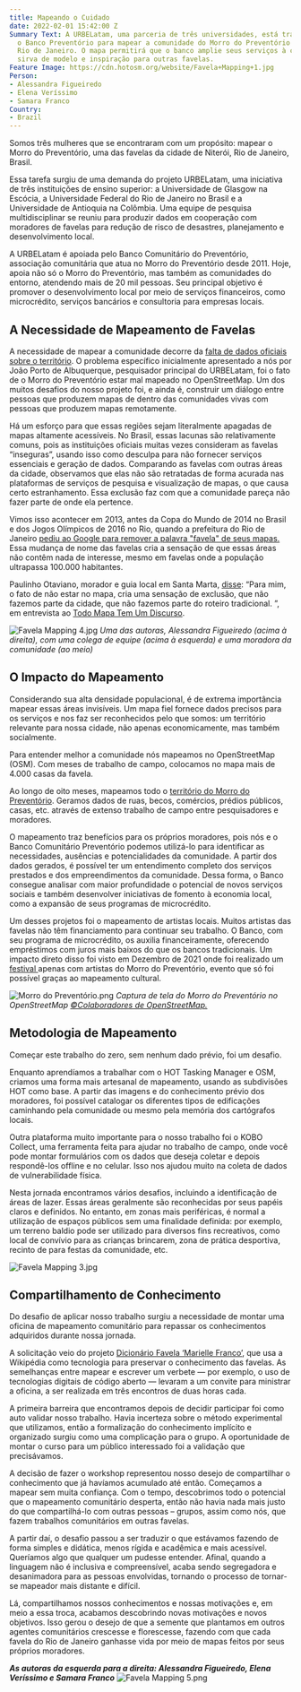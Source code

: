 ```yaml
---
title: Mapeando o Cuidado
date: 2022-02-01 15:42:00 Z
Summary Text: A URBELatam, uma parceria de três universidades, está trabalhando com
  o Banco Preventório para mapear a comunidade do Morro do Preventório próximo ao
  Rio de Janeiro. O mapa permitirá que o banco amplie seus serviços à comunidade e
  sirva de modelo e inspiração para outras favelas.
Feature Image: https://cdn.hotosm.org/website/Favela+Mapping+1.jpg
Person:
- Alessandra Figueiredo
- Elena Veríssimo
- Samara Franco
Country:
- Brazil
---
```


Somos três mulheres que se encontraram com um propósito: mapear o Morro do Preventório, uma das favelas da cidade de Niterói, Rio de Janeiro, Brasil.

Essa tarefa surgiu de uma demanda do projeto URBELatam, uma iniciativa de três instituições de ensino superior: a Universidade de Glasgow na Escócia, a Universidade Federal do Rio de Janeiro no Brasil e a Universidade de Antioquia na Colômbia. Uma equipe de pesquisa multidisciplinar se reuniu para produzir dados em cooperação com moradores de favelas para redução de risco de desastres, planejamento e desenvolvimento local.

A URBELatam é apoiada pelo Banco Comunitário do Preventório, associação comunitária que atua no Morro do Preventório desde 2011. Hoje, apoia não só o Morro do Preventório, mas também as comunidades do entorno, atendendo mais de 20 mil pessoas. Seu principal objetivo é promover o desenvolvimento local por meio de serviços financeiros, como microcrédito, serviços bancários e consultoria para empresas locais.

## A Necessidade de Mapeamento de Favelas

A necessidade de mapear a comunidade decorre da [falta de dados oficiais sobre o território](https://rioonwatch.org.br/?p=23070). O problema específico inicialmente apresentado a nós por João Porto de Albuquerque, pesquisador principal do URBELatam, foi o fato de o Morro do Preventório estar mal mapeado no OpenStreetMap. Um dos muitos desafios do nosso projeto foi, e ainda é, construir um diálogo entre pessoas que produzem mapas de dentro das comunidades vivas com pessoas que produzem mapas remotamente.

Há um esforço para que essas regiões sejam literalmente apagadas de mapas altamente acessíveis. No Brasil, essas lacunas são relativamente comuns, pois as instituições oficiais muitas vezes consideram as favelas “inseguras”, usando isso como desculpa para não fornecer serviços essenciais e geração de dados. Comparando as favelas com outras áreas da cidade, observamos que elas não são retratadas de forma acurada nas plataformas de serviços de pesquisa e visualização de mapas, o que causa certo estranhamento. Essa exclusão faz com que a comunidade pareça não fazer parte de onde ela pertence.

Vimos isso acontecer em 2013, antes da Copa do Mundo de 2014 no Brasil e dos Jogos Olímpicos de 2016 no Rio, quando a prefeitura do Rio de Janeiro [pediu ao Google para remover a palavra "favela" de seus mapas.](https://www.telegraph.co.uk/technology/google/9982153/Google-removes-word-favela-from-Rio-maps.html) Essa mudança de nome das favelas cria a sensação de que essas áreas não contêm nada de interesse, mesmo em favelas onde a população ultrapassa 100.000 habitantes.

Paulinho Otaviano, morador e guia local em Santa Marta, [disse](https://rioonwatch.org.br/?p=23070): “Para mim, o fato de não estar no mapa, cria uma sensação de exclusão, que não fazemos parte da cidade, que não fazemos parte do roteiro tradicional. ”, em entrevista ao [Todo Mapa Tem Um Discurso](https://todomapatemumdiscurso.wordpress.com/).

![Favela Mapping 4.jpg](https://cdn.hotosm.org/website/Favela+Mapping+4.jpg)
*Uma das autoras, Alessandra Figueiredo (acima à direita), com uma colega de equipe (acima à esquerda) e uma moradora da comunidade (ao meio)*

## O Impacto do Mapeamento

Considerando sua alta densidade populacional, é de extrema importância mapear essas áreas invisíveis. Um mapa fiel fornece dados precisos para os serviços e nos faz ser reconhecidos pelo que somos: um território relevante para nossa cidade, não apenas economicamente, mas também socialmente.

Para entender melhor a comunidade nós mapeamos no OpenStreetMap (OSM). Com meses de trabalho de campo, colocamos no mapa mais de 4.000 casas da favela.

Ao longo de oito meses, mapeamos todo o [território do Morro do Preventório](https://www.openstreetmap.org/#map=17/-22.93533/-43.09959). Geramos dados de ruas, becos, comércios, prédios públicos, casas, etc. através de extenso trabalho de campo entre pesquisadores e moradores.

O mapeamento traz benefícios para os próprios moradores, pois nós e o Banco Comunitário Preventório podemos utilizá-lo para identificar as necessidades, ausências e potencialidades da comunidade. A partir dos dados gerados, é possível ter um entendimento completo dos serviços prestados e dos empreendimentos da comunidade. Dessa forma, o Banco consegue analisar com maior profundidade o potencial de novos serviços sociais e também desenvolver iniciativas de fomento à economia local, como a expansão de seus programas de microcrédito.

Um desses projetos foi o mapeamento de artistas locais. Muitos artistas das favelas não têm financiamento para continuar seu trabalho. O Banco, com seu programa de microcrédito, os auxilia financeiramente, oferecendo empréstimos com juros mais baixos do que os bancos tradicionais. Um impacto direto disso foi visto em Dezembro de 2021 onde foi realizado um [festival ](https://www.instagram.com/p/CWv35eqLFJK/)apenas com artistas do Morro do Preventório, evento que só foi possível graças ao mapeamento cultural.

![Morro do Preventório.png](/uploads/Morro%20do%20Prevent%C3%B3rio.png) *Captura de tela do Morro do Preventório no OpenStreetMap [©Colaboradores de OpenStreetMap.](https://www.openstreetmap.org/copyright)*

## Metodologia de Mapeamento

Começar este trabalho do zero, sem nenhum dado prévio, foi um desafio.

Enquanto aprendíamos a trabalhar com o HOT Tasking Manager e OSM, criamos uma forma mais artesanal de mapeamento, usando as subdivisões HOT como base. A partir das imagens e do conhecimento prévio dos moradores, foi possível catalogar os diferentes tipos de edificações caminhando pela comunidade ou mesmo pela memória dos cartógrafos locais.

Outra plataforma muito importante para o nosso trabalho foi o KOBO Collect, uma ferramenta feita para ajudar no trabalho de campo, onde você pode montar formulários com os dados que deseja coletar e depois respondê-los offline e no celular. Isso nos ajudou muito na coleta de dados de vulnerabilidade física.

Nesta jornada encontramos vários desafios, incluindo a identificação de áreas de lazer. Essas áreas geralmente são reconhecidas por seus papéis claros e definidos. No entanto, em zonas mais periféricas, é normal a utilização de espaços públicos sem uma finalidade definida: por exemplo, um terreno baldio pode ser utilizado para diversos fins recreativos, como local de convívio para as crianças brincarem, zona de prática desportiva, recinto de para festas da comunidade, etc.

![Favela Mapping 3.jpg](https://cdn.hotosm.org/website/Favela+Mapping+3.jpg)

## Compartilhamento de Conhecimento

Do desafio de aplicar nosso trabalho surgiu a necessidade de montar uma oficina de mapeamento comunitário para repassar os conhecimentos adquiridos durante nossa jornada.

A solicitação veio do projeto [Dicionário Favela ‘Marielle Franco’](https://wikifavelas.com.br/en/index.html), que usa a Wikipédia como tecnologia para preservar o conhecimento das favelas. As semelhanças entre mapear e escrever um verbete — por exemplo, o uso de tecnologias digitais de código aberto — levaram a um convite para ministrar a oficina, a ser realizada em três encontros de duas horas cada.

A primeira barreira que encontramos depois de decidir participar foi como auto validar nosso trabalho. Havia incerteza sobre o método experimental que utilizamos, então a formalização do conhecimento implícito e organizado surgiu como uma complicação para o grupo. A oportunidade de montar o curso para um público interessado foi a validação que precisávamos.

A decisão de fazer o workshop representou nosso desejo de compartilhar o conhecimento que já havíamos acumulado até então. Começamos a mapear sem muita confiança. Com o tempo, descobrimos todo o potencial que o mapeamento comunitário desperta, então não havia nada mais justo do que compartilhá-lo com outras pessoas – grupos, assim como nós, que fazem trabalhos comunitários em outras favelas.

A partir daí, o desafio passou a ser traduzir o que estávamos fazendo de forma simples e didática, menos rígida e acadêmica e mais acessível. Queríamos algo que qualquer um pudesse entender. Afinal, quando a linguagem não é inclusiva e compreensível, acaba sendo segregadora e desanimadora para as pessoas envolvidas, tornando o processo de tornar-se mapeador mais distante e difícil.

Lá, compartilhamos nossos conhecimentos e nossas motivações e, em meio a essa troca, acabamos descobrindo novas motivações e novos objetivos. Isso gerou o desejo de que a semente que plantamos em outros agentes comunitários crescesse e florescesse, fazendo com que cada favela do Rio de Janeiro ganhasse vida por meio de mapas feitos por seus próprios moradores.

***As autoras da esquerda para a direita: Alessandra Figueiredo, Elena Veríssimo e Samara Franco***
![Favela Mapping 5.png](https://cdn.hotosm.org/website/Favela+Mapping+5.png)